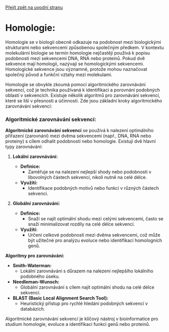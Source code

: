 [Přejít zpět na uvodní stranu](../README.md)

# Homologie:

Homologie se v biologii obecně odkazuje na podobnost mezi biologickými strukturami nebo sekvencemi způsobenou společným předkem. V kontextu molekulární biologie se termín homologie nejčastěji používá k popisu podobnosti mezi sekvencemi DNA, RNA nebo proteinů. Pokud dvě sekvence mají homologii, nazývají se homologickými sekvencemi. Homologické sekvence jsou významné, protože mohou naznačovat společný původ a funkční vztahy mezi molekulami.

Homologie se obvykle zkoumá pomocí algoritmického zarovnávání sekvencí, což je technika používaná k identifikaci a porovnání podobných oblastí v sekvencích. Existuje několik algoritmů pro zarovnávání sekvencí, které se liší v přesnosti a účinnosti. Zde jsou základní kroky algoritmického zarovnávání sekvencí:

### Algoritmické zarovnávání sekvencí:

**Algoritmické zarovnávání sekvencí** se používá k nalezení optimálního přiřazení (zarovnání) mezi dvěma sekvencemi (např., DNA, RNA nebo proteiny) s cílem odhalit podobnosti nebo homologie. Existují dvě hlavní typy zarovnávání:

1. **Lokální zarovnávání:**
   - **Definice:**
     - Zaměřuje se na nalezení nejlepší shody nebo podobnosti v libovolných částech sekvencí, nikoli nutně na celé délce.
   - **Využití:**
     - Identifikace podobných motivů nebo funkcí v různých částech sekvencí.

2. **Globální zarovnávání:**
   - **Definice:**
     - Snaží se najít optimální shodu mezi celými sekvencemi, často se snaží minimalizovat rozdíly na celé délce sekvencí.
   - **Využití:**
     - Určení celkové podobnosti mezi dvěma sekvencemi, což může být užitečné pro analýzu evoluce nebo identifikaci homologních genů.

**Algoritmy pro zarovnávání:**
   - **Smith-Waterman:**
     - Lokální zarovnávání s důrazem na nalezení nejlepšího lokálního podobného úseku.
   - **Needleman-Wunsch:**
     - Globální zarovnávání s cílem najít optimální shodu na celé délce sekvencí.
   - **BLAST (Basic Local Alignment Search Tool):**
     - Heuristický přístup pro rychlé hledání podobných sekvencí v databázích.

Algoritmické zarovnávání sekvencí je klíčový nástroj v bioinformatice pro studium homologie, evoluce a identifikaci funkcí genů nebo proteinů.
